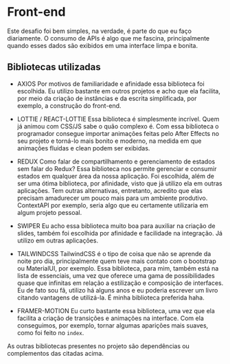 # Front-end
Este desafio foi bem simples, na verdade, é parte do que eu faço diariamente. O consumo de APIs é algo que me fascina, principalmente quando esses dados são exibidos em uma interface limpa e bonita.

## Bibliotecas utilizadas
* AXIOS
Por motivos de familiaridade e afinidade essa biblioteca foi escolhida. Eu utilizo bastante em outros projetos e acho que ela facilita, por meio da criação de instâncias e da escrita simplificada, por exemplo, a construção do front-end.

* LOTTIE / REACT-LOTTIE
Essa biblioteca é simplesmente incrível. Quem já animou com CSS/JS sabe o quão complexo é. Com essa biblioteca o programador consegue importar animações feitas pelo After Effects no seu projeto e torná-lo mais bonito e moderno, na medida em que animações fluidas e clean podem ser exibidas.

* REDUX
Como falar de compartilhamento e gerenciamento de estados sem falar do Redux? Essa biblioteca nos permite gerenciar e consumir estados em qualquer área da nossa aplicação. Foi escolhida, além de ser uma ótima biblioteca, por afinidade, visto que já utilizo ela em outras aplicações. Tem outras alternativas, entretanto, acredito que elas precisam amadurecer um pouco mais para um ambiente produtivo. ContextAPI por exemplo, seria algo que eu certamente utilizaria em algum projeto pessoal.

* SWIPER
Eu acho essa biblioteca muito boa para auxiliar na criação de slides, também foi escolhida por afinidade e facilidade na integração. Já utilizo em outras aplicações.

* TAILWINDCSS
TailwindCSS é o tipo de coisa que não se aprende da noite pro dia, principalmente quem teve mais contato com o bootstrap ou MaterialUI, por exemplo. Essa biblioteca, para mim, também está na lista de essenciais, uma vez que oferece uma gama de possibilidades quase que infinitas em relação a estilização e composição de interfaces. Eu de fato sou fã, utilizo há alguns anos e eu poderia escrever um livro citando vantagens de utilizá-la. É minha biblioteca preferida haha.

* FRAMER-MOTION
Eu curto bastante essa biblioteca, uma vez que ela facilita a criação de transições e animações na interface. Com ela conseguimos, por exemplo, tornar algumas aparições mais suaves, como foi feito no `index`.

As outras bibliotecas presentes no projeto são dependências ou complementos das citadas acima.